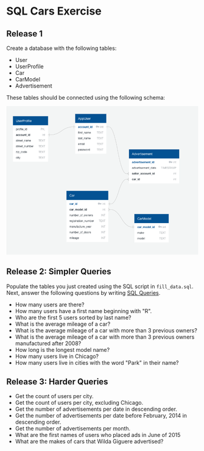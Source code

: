 # SQL Cars Exercise

## Release 1

Create a database with the following tables:

- User
- UserProfile
- Car
- CarModel
- Advertisement

These tables should be connected using the following schema:

![schema](/schema.png)



## Release 2: Simpler Queries

Populate the tables you just created using the SQL script in ```fill_data.sql```. Next, answer the following questions by writing [SQL Queries](https://github.com/Code-Platoon-Curriculum/curriculum/blob/main/page-resources/sql-queries.md).

- How many users are there?
- How many users have a first name beginning with "R".
- Who are the first 5 users sorted by last name?
- What is the average mileage of a car?
- What is the average mileage of a car with more than 3 previous owners?
- What is the average mileage of a car with more than 3 previous owners manufactured after 2008?
- How long is the longest model name?
- How many users live in Chicago?
- How many users live in cities with the word "Park" in their name?


## Release 3: Harder Queries

- Get the count of users per city.
- Get the count of users per city, excluding Chicago.
- Get the number of advertisements per date in descending order.
- Get the number of advertisements per date before February, 2014 in descending order.
- Get the number of advertisements per month.
- What are the first names of users who placed ads in June of 2015
- What are the makes of cars that Wilda Giguere advertised?
